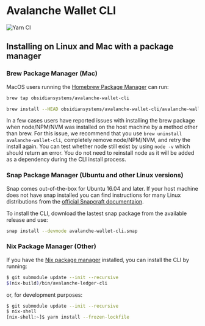 # Avalanche Wallet CLI

![Yarn CI](https://github.com/obsidiansystems/avalanche-wallet-cli/workflows/Yarn%20CI/badge.svg?branch=master)

## Installing on Linux and Mac with a package manager

### Brew Package Manager (Mac)

MacOS users running the [Homebrew Package Manager](www.brew.sh) can run:

```bash
brew tap obsidiansystems/avalanche-wallet-cli

brew install --HEAD obsidiansystems/avalanche-wallet-cli/avalanche-wallet-cli
```
In a few cases users have reported issues with installing the brew package when node/NPM/NVM was installed on the host machine by a method other than brew. For this issue, we recommend that you use `brew uninstall avalanche-wallet-cli`, completely remove node/NPM/NVM, and retry the install again. You can test whether node still exist by using `node -v` which should return an error. You do not need to reinstall node as it will be added as a dependency during the CLI install process.

### Snap Package Manager (Ubuntu and other Linux versions)

Snap comes out-of-the-box for Ubuntu 16.04 and later. If your host machine does not have snap installed you can find instructions for many Linux distributions from the [official Snapcraft documentaion](https://snapcraft.io/docs). 

To install the CLI, download the lastest snap package from the available release and use:
```bash
snap install --devmode avalanche-wallet-cli.snap
```

### Nix Package Manager (Other)

If you have the [Nix package manager](https://nixos.org/) installed, you can install the CLI by running:
```bash
$ git submodule update --init --recursive
$(nix-build)/bin/avalanche-ledger-cli
```
or, for development purposes:
```bash
$ git submodule update --init --recursive
$ nix-shell
[nix-shell:~]$ yarn install --frozen-lockfile
```

